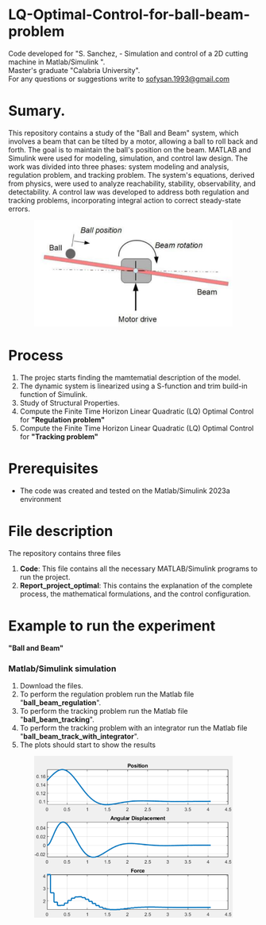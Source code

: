 # LQ-Optimal-Control-for-ball-beam-problem

Code developed for "S. Sanchez, - Simulation and control of a 2D cutting machine in Matlab/Simulink ".  
Master's graduate "Calabria University".  
For any questions or suggestions write to sofysan.1993@gmail.com

# Sumary.
This repository contains a study of the "Ball and Beam" system, which involves a beam that can be tilted by a motor, allowing a ball to roll back and forth. The goal is to maintain the ball's position on the beam. MATLAB and Simulink were used for modeling, simulation, and control law design.
The work was divided into three phases: system modeling and analysis, regulation problem, and tracking problem. The system's equations, derived from physics, were used to analyze reachability, stability, observability, and detectability. A control law was developed to address both regulation and tracking problems, incorporating integral action to correct steady-state errors.

<p align="center">
  <img src="Images/ball beam.png" alt="Texto alternativo" width="400">
</p>

# Process  
1.  The projec starts finding the mamtematial description of the model.
2.	The dynamic system is linearized using a S-function and trim build-in function of Simulink.
3.	Study of Structural Properties. 
4.	Compute the Finite Time Horizon Linear Quadratic (LQ) Optimal Control for **"Regulation problem"**
5.	Compute the Finite Time Horizon Linear Quadratic (LQ) Optimal Control for **"Tracking problem"**

# Prerequisites
- The code was created and tested on the Matlab/Simulink 2023a environment

# File description
The repository contains three files
1. **Code**: This file contains all the necessary MATLAB/Simulink programs to run the project.
2. **Report_project_optimal**: This contains the explanation of the complete process, the mathematical formulations, and the control configuration.


# Example to run the experiment  
**"Ball and Beam"**
### Matlab/Simulink simulation 
1. Download the files.
2. To perform the regulation problem run the Matlab file "**ball_beam_regulation**".
3. To perform the tracking problem run the Matlab file "**ball_beam_tracking**".
4. To perform the tracking problem with an integrator run the Matlab file "**ball_beam_track_with_integrator**".
5. The plots should start to show the results

<p align="center">
  <img src="Images/control.png" alt="Texto alternativo" width="400">
</p>

